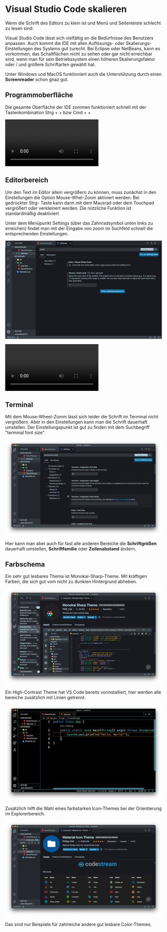 # Visual Studio Code skalieren

Wenn die Schrift des Editors zu klein ist und Menü und Seitenleiste schlecht zu lesen sind:

Visual Studio Code lässt sich vielfältig an die Bedürfnisse des Benutzers anpassen. Auch kommt die IDE mit allen Auflösungs- oder Skalierungs- Einstellungen des Systems gut zurecht.  Bei Eclipse oder NetBeans,  kann es vorkommen, das Schaltflächen nicht zu sehen oder gar nicht erreichbar sind, wenn man für sein Betriebssystem einen höheren Skalierungsfaktor  oder / und größere Schriftarten gewählt hat.

Unter Windows und MacOS funktioniert auch die Unterstützung durch einen **Screenreader** schon gnaz gut.

## Programmoberfläche

Die gesamte Oberfläche der IDE zommen funktioniert schnell mit der Tastenkombination Strg + + bzw Cmd + +

![Video: IDE Oberfläche zoomen](/assets/images/VSCode-scale-img/vscode-scale_1.mp4)

## Editorbereich

Um den Text im Editor allein vergrößern zu können, muss zunächst in den Einstellungen die Option Mouse-Whel-Zoom aktiviert werden. Bei gedrückter Strg- Taste kann dann mit dem Mausrad oder dem Touchpad vergrößert oder verkleinert werden. Die nützliche Funktion ist standardmäßig deaktiviert

Unter dem Menüpunkt Settings (über das Zahnradsymbol unten links zu erreichen) findet man mit der Eingabe von zoom im Suchfeld schnell die entsprechenden Einstellungen. 

![image: VS Code Settings for mouse-Wheel-zoom](/assets/images/VSCode-scale-img/vscode-scale_0.png)

![Video: VS Code Editor zommen](/assets/images/VSCode-scale-img/vscode-scale_2.mp4)

## Terminal

Mit dem Mouse-Wheel-Zomm lässt sich leider die Schrift im Terminal nicht vergrößern. Aber in den Einstellungen kann man die Schrift dauerhaft umstellen. Der Einstellungspunkt ist gut zu finden mit dem Suchbegriff "terminal font size".

![image: VS Code settings for terminal-font-size](/assets/images/VSCode-scale-img/vscode-scale_1.png)

Hier kann man aber auch für fast alle anderen Bereiche  die **Schriftgrößen** dauerhaft umstellen, **Schriftfamilie** oder **Zeilenabstand** ändern.

## Farbschema

Ein sehr gut lesbares Thema ist Monokai-Sharp-Theme. Mit kräftigen Farben, die sich gut vom nicht zu dunklen Hintergrund abheben.

![image: VS Code install theme](/assets/images/VSCode-scale-img/vscode-scale_2.png)

Ein High-Contrast Theme hat VS Code bereits vorinstalliert, hier werden alle bereiche zusätzlich mit Linien getrennt.

![image: VS Code high-contrast-theme](/assets/images/VSCode-scale-img/vscode-scale_3.png)

Zusätzlich hilft die Wahl eines farbstarken Icon-Themes bei der Orientierung im Explorerbereich.

![image: VS Code install icon-theme](/assets/images/VSCode-scale-img/vscode-scale_4.png)

Das sind nur Beispiele für zahlreiche andere gut lesbare Color-Themes.